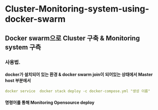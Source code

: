 # Cluster-Monitoring-system-using-docker-swarm

## Docker swarm으로 Cluster 구축 & Monitoring system 구측

### 사용법.

#### docker가 설치되어 있는 환경 & docker swarm join이 되어있는 상태에서 Master host 부분에서 

```yaml
docker service  docker stack deploy -c docker-compose.yml "생성 이름"

```
####  명령어를 통해 Monitoring Opensource deploy
